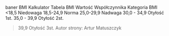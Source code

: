 baner
BMI
Kalkulator
Tabela BMI
Wartość Współczynnika	Kategoria BMI
<18,5	Niedowaga
18,5-24,9	Norma
25,0-29,9	Nadwaga
30,0 - 34,9	Otyłość 1st.
35,0 - 39,9	Otyłość 2st.
>39,9	Otyłość 3st.
Autor strony: Artur Matuszczyk
